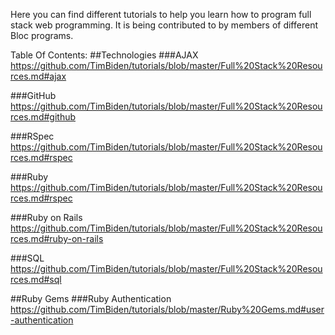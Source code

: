 Here you can find different tutorials to help you learn how to program full stack web programming. It is being contributed to by members of different Bloc programs.

Table Of Contents:
##Technologies
###AJAX
https://github.com/TimBiden/tutorials/blob/master/Full%20Stack%20Resources.md#ajax

###GitHub
https://github.com/TimBiden/tutorials/blob/master/Full%20Stack%20Resources.md#github

###RSpec
https://github.com/TimBiden/tutorials/blob/master/Full%20Stack%20Resources.md#rspec

###Ruby
https://github.com/TimBiden/tutorials/blob/master/Full%20Stack%20Resources.md#rspec

###Ruby on Rails
https://github.com/TimBiden/tutorials/blob/master/Full%20Stack%20Resources.md#ruby-on-rails

###SQL
https://github.com/TimBiden/tutorials/blob/master/Full%20Stack%20Resources.md#sql

##Ruby Gems
###Ruby Authentication
https://github.com/TimBiden/tutorials/blob/master/Ruby%20Gems.md#user-authentication
